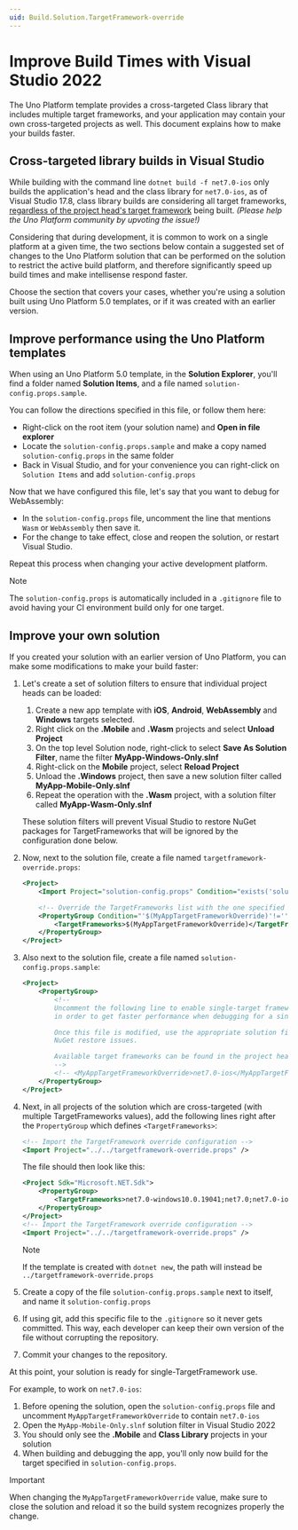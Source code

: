 ```yaml
---
uid: Build.Solution.TargetFramework-override
---
```

# Improve Build Times with Visual Studio 2022

The Uno Platform template provides a cross-targeted Class library that includes multiple target frameworks, and your application may contain your own cross-targeted projects as well. This document explains how to make your builds faster.

## Cross-targeted library builds in Visual Studio

While building with the command line `dotnet build -f net7.0-ios` only builds the application's head and the class library for `net7.0-ios`, as of Visual Studio 17.8, class library builds are considering all target frameworks, [regardless of the project head's target framework](https://developercommunity.visualstudio.com/t/Building-a-cross-targeted-project-with-m/651372) being built. _(Please help the Uno Platform community by upvoting the issue!)_

Considering that during development, it is common to work on a single platform at a given time, the two sections below contain a suggested set of changes to the Uno Platform solution that can be performed on the solution to restrict the active build platform, and therefore significantly speed up build times and make intellisense respond faster.

Choose the section that covers your cases, whether you're using a solution built using Uno Platform 5.0 templates, or if it was created with an earlier version.

## Improve performance using the Uno Platform templates

When using an Uno Platform 5.0 template, in the **Solution Explorer**, you'll find a folder named **Solution Items**, and a file named `solution-config.props.sample`.

You can follow the directions specified in this file, or follow them here:

- Right-click on the root item (your solution name) and **Open in file explorer**
- Locate the `solution-config.props.sample` and make a copy named `solution-config.props` in the same folder
- Back in Visual Studio, and for your convenience you can right-click on `Solution Items` and add `solution-config.props`

Now that we have configured this file, let's say that you want to debug for WebAssembly:

- In the `solution-config.props` file, uncomment the line that mentions `Wasm` or `WebAssembly` then save it.
- For the change to take effect, close and reopen the solution, or restart Visual Studio.

Repeat this process when changing your active development platform.

> [!NOTE]
> The `solution-config.props` is automatically included in a `.gitignore` file to avoid having your CI environment build only for one target.

## Improve your own solution

If you created your solution with an earlier version of Uno Platform, you can make some modifications to make your build faster:

1. Let's create a set of solution filters to ensure that individual project heads can be loaded:

    1. Create a new app template with **iOS**, **Android**, **WebAssembly** and **Windows** targets   selected.
    1. Right click on the **.Mobile** and **.Wasm** projects and select **Unload Project**
    1. On the top level Solution node, right-click to select **Save As Solution Filter**, name the    filter **MyApp-Windows-Only.slnf**
    1. Right-click on the **Mobile** project, select **Reload Project**
    1. Unload the **.Windows** project, then save a new solution filter called **MyApp-Mobile-Only.slnf**
    1. Repeat the operation with the **.Wasm** project, with a solution filter called **MyApp-Wasm-Only.slnf**

    These solution filters will prevent Visual Studio to restore NuGet packages for TargetFrameworks that will be ignored by the configuration done below.

1. Now, next to the solution file, create a file named `targetframework-override.props`:

    ```xml
    <Project>
        <Import Project="solution-config.props" Condition="exists('solution-config.props')" />

        <!-- Override the TargetFrameworks list with the one specified in MyAppTargetFrameworkOverride -->
        <PropertyGroup Condition="'$(MyAppTargetFrameworkOverride)'!=''">
            <TargetFrameworks>$(MyAppTargetFrameworkOverride)</TargetFrameworks>
        </PropertyGroup>
    </Project>
   ```

1. Also next to the solution file, create a file named `solution-config.props.sample`:

    ```xml
    <Project>
        <PropertyGroup>
            <!--
            Uncomment the following line to enable single-target framework builds
            in order to get faster performance when debugging for a single platform.

            Once this file is modified, use the appropriate solution filter to avoid
            NuGet restore issues.

            Available target frameworks can be found in the project heads of your solution.
            -->
            <!-- <MyAppTargetFrameworkOverride>net7.0-ios</MyAppTargetFrameworkOverride> -->
        </PropertyGroup>
    </Project>
    ```

1. Next, in all projects of the solution which are cross-targeted (with multiple TargetFrameworks values), add the following lines right after the `PropertyGroup` which defines `<TargetFrameworks>`:

    ```xml
    <!-- Import the TargetFramework override configuration -->
    <Import Project="../../targetframework-override.props" />
    ```

    The file should then look like this:

    ```xml
    <Project Sdk="Microsoft.NET.Sdk">
        <PropertyGroup>
            <TargetFrameworks>net7.0-windows10.0.19041;net7.0;net7.0-ios;net7.0-android</TargetFrameworks>
        </PropertyGroup>
    </Project>
    <!-- Import the TargetFramework override configuration -->
    <Import Project="../../targetframework-override.props" />
    ```

    > [!NOTE]
    > If the template is created with `dotnet new`, the path will instead be `../targetframework-override.props`

1. Create a copy of the file `solution-config.props.sample` next to itself, and name it `solution-config.props`
1. If using git, add this specific file to the `.gitignore` so it never gets committed. This way, each developer can keep their own version of the file without corrupting the repository.
1. Commit your changes to the repository.

At this point, your solution is ready for single-TargetFramework use.

For example, to work on `net7.0-ios`:

1. Before opening the solution, open the `solution-config.props` file and uncomment `MyAppTargetFrameworkOverride` to contain `net7.0-ios`
1. Open the `MyApp-Mobile-Only.slnf` solution filter in Visual Studio 2022
1. You should only see the **.Mobile** and **Class Library** projects in your solution
1. When building and debugging the app, you'll only now build for the target specified in `solution-config.props`.

> [!IMPORTANT]
> When changing the `MyAppTargetFrameworkOverride` value, make sure to close the solution and reload it so the build system recognizes properly the change.
